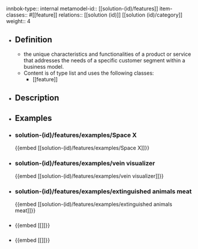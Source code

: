 innbok-type:: internal
metamodel-id:: [[solution-(id)/features]]
item-classes:: #[[feature]]
relations:: [[solution (id)]] [[solution (id)/category]]
weight:: 4

- ## Definition
  - the unique characteristics and functionalities of a product or service that addresses the needs of a specific customer segment within a business model.
  - Content is of type list and uses the following classes:
    - [[feature]]
- ## Description
- ## Examples
- ### solution-(id)/features/examples/Space X
  {{embed [[solution-(id)/features/examples/Space X]]}}
- ### solution-(id)/features/examples/vein visualizer
  {{embed [[solution-(id)/features/examples/vein visualizer]]}}
- ### solution-(id)/features/examples/extinguished animals meat
  {{embed [[solution-(id)/features/examples/extinguished animals meat]]}}
- ### 
  {{embed [[]]}}
- ### 
  {{embed [[]]}}


